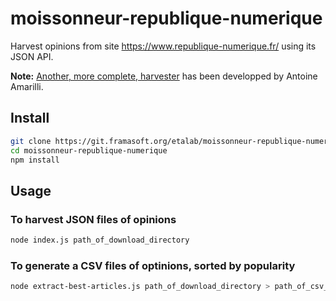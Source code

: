 # moissonneur-republique-numerique

Harvest opinions from site https://www.republique-numerique.fr/ using its JSON API.

**Note:** [Another, more complete, harvester](http://a3nm.net/git/republique/tree/) has been developped by
Antoine Amarilli.

## Install

```bash
git clone https://git.framasoft.org/etalab/moissonneur-republique-numerique.git
cd moissonneur-republique-numerique
npm install
```

## Usage

### To harvest JSON files of opinions

```bash
node index.js path_of_download_directory
```

### To generate a CSV files of optinions, sorted by popularity

```bash
node extract-best-articles.js path_of_download_directory > path_of_csv_file.csv
```

